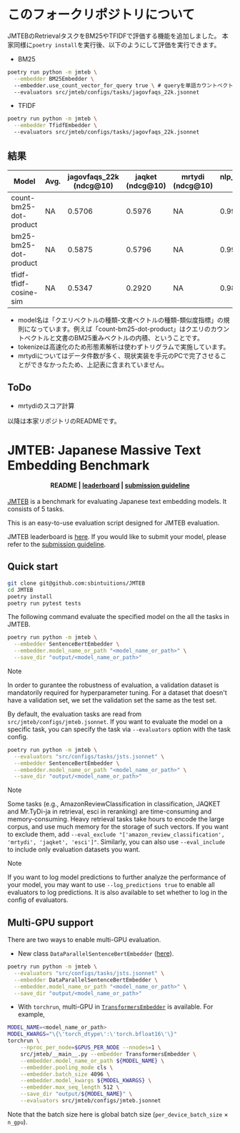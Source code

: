 # このフォークリポジトリについて
JMTEBのRetrievalタスクをBM25やTFIDFで評価する機能を追加しました。
本家同様に`poetry install`を実行後、以下のようにして評価を実行できます。

- BM25
```bash
poetry run python -m jmteb \
  --embedder BM25Embedder \ 
  --embedder.use_count_vector_for_query true \ # queryを単語カウントベクトルにするときはtrue、重みベクトルにするときはfalse
  --evaluators src/jmteb/configs/tasks/jagovfaqs_22k.jsonnet
```

- TFIDF
```bash
poetry run python -m jmteb \
  --embedder TfidfEmbedder \ 
  --evaluators src/jmteb/configs/tasks/jagovfaqs_22k.jsonnet
```

## 結果

|Model|Avg.|jagovfaqs_22k<br>(ndcg@10)|jaqket<br>(ndcg@10)|mrtydi<br>(ndcg@10)|nlp_journal_abs_intro<br>(ndcg@10)|nlp_journal_title_abs<br>(ndcg@10)|nlp_journal_title_intro<br>(ndcg@10)|
|---|---|---|---|---|---|---|---|
|count-bm25-dot-product|NA|0.5706|0.5976|NA|0.9915|0.9484|0.9485|
|bm25-bm25-dot-product|NA|0.5875|0.5796|NA|0.9944|0.9506|0.9511|
|tfidf-tfidf-cosine-sim|NA|0.5347|0.2920|NA|0.9824|0.9305|0.91012|

- model名は「クエリベクトルの種類-文書ベクトルの種類-類似度指標」の規則になっています。例えば「count-bm25-dot-product」はクエリのカウントベクトルと文書のBM25重みベクトルの内積、ということです。
- tokenizeは高速化のため形態素解析は使わずトリグラムで実施しています。
- mrtydiについてはデータ件数が多く、現状実装を手元のPCで完了させることができなかったため、上記表に含まれていません。
## ToDo
- mrtydiのスコア計算

以降は本家リポジトリのREADMEです。
# JMTEB: Japanese Massive Text Embedding Benchmark

<h4 align="center">
    <p>
        <b>README</b> |
        <a href="./leaderboard.md">leaderboard</a> |
        <a href="./submission.md">submission guideline</a>
    </p>
</h4>

[JMTEB](https://huggingface.co/datasets/sbintuitions/JMTEB) is a benchmark for evaluating Japanese text embedding models. It consists of 5 tasks.

This is an easy-to-use evaluation script designed for JMTEB evaluation.

JMTEB leaderboard is [here](leaderboard.md). If you would like to submit your model, please refer to the [submission guideline](submission.md).

## Quick start

```bash
git clone git@github.com:sbintuitions/JMTEB
cd JMTEB
poetry install
poetry run pytest tests
```

The following command evaluate the specified model on the all the tasks in JMTEB.

```bash
poetry run python -m jmteb \
  --embedder SentenceBertEmbedder \
  --embedder.model_name_or_path "<model_name_or_path>" \
  --save_dir "output/<model_name_or_path>"
```

> [!NOTE]
> In order to gurantee the robustness of evaluation, a validation dataset is mandatorily required for hyperparameter tuning.
> For a dataset that doesn't have a validation set, we set the validation set the same as the test set.

By default, the evaluation tasks are read from `src/jmteb/configs/jmteb.jsonnet`.
If you want to evaluate the model on a specific task, you can specify the task via `--evaluators` option with the task config.

```bash
poetry run python -m jmteb \
  --evaluators "src/configs/tasks/jsts.jsonnet" \
  --embedder SentenceBertEmbedder \
  --embedder.model_name_or_path "<model_name_or_path>" \
  --save_dir "output/<model_name_or_path>"
```

> [!NOTE]
> Some tasks (e.g., AmazonReviewClassification in classification, JAQKET and Mr.TyDi-ja in retrieval, esci in reranking) are time-consuming and memory-consuming. Heavy retrieval tasks take hours to encode the large corpus, and use much memory for the storage of such vectors. If you want to exclude them, add `--eval_exclude "['amazon_review_classification', 'mrtydi', 'jaqket', 'esci']"`. Similarly, you can also use `--eval_include` to include only evaluation datasets you want.

> [!NOTE]
> If you want to log model predictions to further analyze the performance of your model, you may want to use `--log_predictions true` to enable all evaluators to log predictions. It is also available to set whether to log in the config of evaluators.

## Multi-GPU support

There are two ways to enable multi-GPU evaluation.

* New class `DataParallelSentenceBertEmbedder` ([here](src/jmteb/embedders/data_parallel_sbert_embedder.py)).

```bash
poetry run python -m jmteb \
  --evaluators "src/configs/tasks/jsts.jsonnet" \
  --embedder DataParallelSentenceBertEmbedder \
  --embedder.model_name_or_path "<model_name_or_path>" \
  --save_dir "output/<model_name_or_path>"
```

* With `torchrun`, multi-GPU in [`TransformersEmbedder`](src/jmteb/embedders/transformers_embedder.py) is available. For example,

```bash
MODEL_NAME=<model_name_or_path>
MODEL_KWARGS="\{\'torch_dtype\':\'torch.bfloat16\'\}"
torchrun \
    --nproc_per_node=$GPUS_PER_NODE --nnodes=1 \
    src/jmteb/__main__.py --embedder TransformersEmbedder \
    --embedder.model_name_or_path ${MODEL_NAME} \
    --embedder.pooling_mode cls \
    --embedder.batch_size 4096 \
    --embedder.model_kwargs ${MODEL_KWARGS} \
    --embedder.max_seq_length 512 \
    --save_dir "output/${MODEL_NAME}" \
    --evaluators src/jmteb/configs/jmteb.jsonnet
```

Note that the batch size here is global batch size (`per_device_batch_size` × `n_gpu`).


